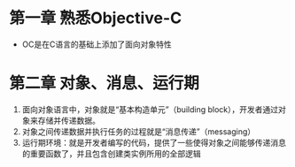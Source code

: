 # 第一章 熟悉Objective-C
* OC是在C语言的基础上添加了面向对象特性
# 第二章 对象、消息、运行期
1. 面向对象语言中，对象就是“基本构造单元”（building block），开发者通过对象来存储并传递数据。
2. 对象之间传递数据并执行任务的过程就是“消息传递”（messaging）
3. 运行期环境：就是开发者编写的代码，提供了一些使得对象之间能够传递消息的重要函数了，并且包含创建类实例所用的全部逻辑



